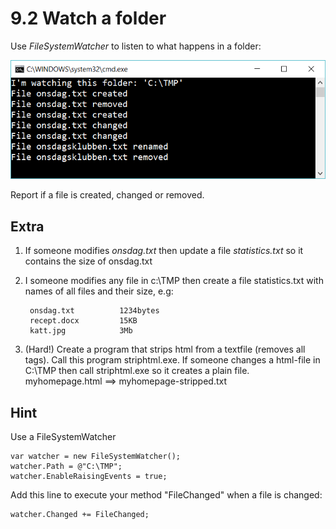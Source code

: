 ﻿# 9.2 Watch a folder

Use *FileSystemWatcher* to listen to what happens in a folder:

![35](Images/35.png)
 
Report if a file is created, changed or removed.


## Extra

1. If someone modifies *onsdag.txt* then update a file *statistics.txt* so it contains the size of onsdag.txt

2. I someone modifies any file in c:\TMP then create a file statistics.txt with names of all files and their size, e.g:

	    onsdag.txt 			1234bytes
	    recept.docx			15KB
	    katt.jpg			3Mb

3. (Hard!) Create a program that strips html from a textfile (removes all tags). Call this program striphtml.exe. If someone changes a html-file in C:\TMP then call striphtml.exe so it creates a plain file. 
myhomepage.html ==> myhomepage-stripped.txt

## Hint

Use a FileSystemWatcher

    var watcher = new FileSystemWatcher(); 
    watcher.Path = @"C:\TMP";
    watcher.EnableRaisingEvents = true;


Add this line to execute your method "FileChanged" when a file is changed:

    watcher.Changed += FileChanged;


